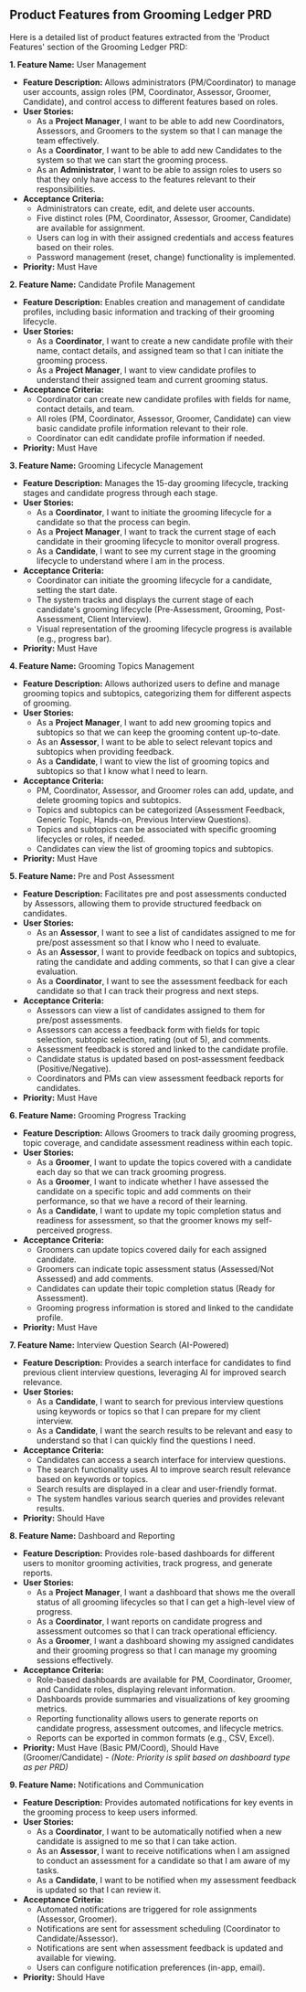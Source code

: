 ## Product Features from Grooming Ledger PRD

Here is a detailed list of product features extracted from the 'Product Features' section of the Grooming Ledger PRD:

**1. Feature Name:** User Management

- **Feature Description:** Allows administrators (PM/Coordinator) to manage user accounts, assign roles (PM, Coordinator, Assessor, Groomer, Candidate), and control access to different features based on roles.
- **User Stories:**
  - As a **Project Manager**, I want to be able to add new Coordinators, Assessors, and Groomers to the system so that I can manage the team effectively.
  - As a **Coordinator**, I want to be able to add new Candidates to the system so that we can start the grooming process.
  - As an **Administrator**, I want to be able to assign roles to users so that they only have access to the features relevant to their responsibilities.
- **Acceptance Criteria:**
  - Administrators can create, edit, and delete user accounts.
  - Five distinct roles (PM, Coordinator, Assessor, Groomer, Candidate) are available for assignment.
  - Users can log in with their assigned credentials and access features based on their roles.
  - Password management (reset, change) functionality is implemented.
- **Priority:** Must Have

**2. Feature Name:** Candidate Profile Management

- **Feature Description:** Enables creation and management of candidate profiles, including basic information and tracking of their grooming lifecycle.
- **User Stories:**
  - As a **Coordinator**, I want to create a new candidate profile with their name, contact details, and assigned team so that I can initiate the grooming process.
  - As a **Project Manager**, I want to view candidate profiles to understand their assigned team and current grooming status.
- **Acceptance Criteria:**
  - Coordinator can create new candidate profiles with fields for name, contact details, and team.
  - All roles (PM, Coordinator, Assessor, Groomer, Candidate) can view basic candidate profile information relevant to their role.
  - Coordinator can edit candidate profile information if needed.
- **Priority:** Must Have

**3. Feature Name:** Grooming Lifecycle Management

- **Feature Description:** Manages the 15-day grooming lifecycle, tracking stages and candidate progress through each stage.
- **User Stories:**
  - As a **Coordinator**, I want to initiate the grooming lifecycle for a candidate so that the process can begin.
  - As a **Project Manager**, I want to track the current stage of each candidate in their grooming lifecycle to monitor overall progress.
  - As a **Candidate**, I want to see my current stage in the grooming lifecycle to understand where I am in the process.
- **Acceptance Criteria:**
  - Coordinator can initiate the grooming lifecycle for a candidate, setting the start date.
  - The system tracks and displays the current stage of each candidate's grooming lifecycle (Pre-Assessment, Grooming, Post-Assessment, Client Interview).
  - Visual representation of the grooming lifecycle progress is available (e.g., progress bar).
- **Priority:** Must Have

**4. Feature Name:** Grooming Topics Management

- **Feature Description:** Allows authorized users to define and manage grooming topics and subtopics, categorizing them for different aspects of grooming.
- **User Stories:**
  - As a **Project Manager**, I want to add new grooming topics and subtopics so that we can keep the grooming content up-to-date.
  - As an **Assessor**, I want to be able to select relevant topics and subtopics when providing feedback.
  - As a **Candidate**, I want to view the list of grooming topics and subtopics so that I know what I need to learn.
- **Acceptance Criteria:**
  - PM, Coordinator, Assessor, and Groomer roles can add, update, and delete grooming topics and subtopics.
  - Topics and subtopics can be categorized (Assessment Feedback, Generic Topic, Hands-on, Previous Interview Questions).
  - Topics and subtopics can be associated with specific grooming lifecycles or roles, if needed.
  - Candidates can view the list of grooming topics and subtopics.
- **Priority:** Must Have

**5. Feature Name:** Pre and Post Assessment

- **Feature Description:** Facilitates pre and post assessments conducted by Assessors, allowing them to provide structured feedback on candidates.
- **User Stories:**
  - As an **Assessor**, I want to see a list of candidates assigned to me for pre/post assessment so that I know who I need to evaluate.
  - As an **Assessor**, I want to provide feedback on topics and subtopics, rating the candidate and adding comments, so that I can give a clear evaluation.
  - As a **Coordinator**, I want to see the assessment feedback for each candidate so that I can track their progress and next steps.
- **Acceptance Criteria:**
  - Assessors can view a list of candidates assigned to them for pre/post assessments.
  - Assessors can access a feedback form with fields for topic selection, subtopic selection, rating (out of 5), and comments.
  - Assessment feedback is stored and linked to the candidate profile.
  - Candidate status is updated based on post-assessment feedback (Positive/Negative).
  - Coordinators and PMs can view assessment feedback reports for candidates.
- **Priority:** Must Have

**6. Feature Name:** Grooming Progress Tracking

- **Feature Description:** Allows Groomers to track daily grooming progress, topic coverage, and candidate assessment readiness within each topic.
- **User Stories:**
  - As a **Groomer**, I want to update the topics covered with a candidate each day so that we can track grooming progress.
  - As a **Groomer**, I want to indicate whether I have assessed the candidate on a specific topic and add comments on their performance, so that we have a record of their learning.
  - As a **Candidate**, I want to update my topic completion status and readiness for assessment, so that the groomer knows my self-perceived progress.
- **Acceptance Criteria:**
  - Groomers can update topics covered daily for each assigned candidate.
  - Groomers can indicate topic assessment status (Assessed/Not Assessed) and add comments.
  - Candidates can update their topic completion status (Ready for Assessment).
  - Grooming progress information is stored and linked to the candidate profile.
- **Priority:** Must Have

**7. Feature Name:** Interview Question Search (AI-Powered)

- **Feature Description:** Provides a search interface for candidates to find previous client interview questions, leveraging AI for improved search relevance.
- **User Stories:**
  - As a **Candidate**, I want to search for previous interview questions using keywords or topics so that I can prepare for my client interview.
  - As a **Candidate**, I want the search results to be relevant and easy to understand so that I can quickly find the questions I need.
- **Acceptance Criteria:**
  - Candidates can access a search interface for interview questions.
  - The search functionality uses AI to improve search result relevance based on keywords or topics.
  - Search results are displayed in a clear and user-friendly format.
  - The system handles various search queries and provides relevant results.
- **Priority:** Should Have

**8. Feature Name:** Dashboard and Reporting

- **Feature Description:** Provides role-based dashboards for different users to monitor grooming activities, track progress, and generate reports.
- **User Stories:**
  - As a **Project Manager**, I want a dashboard that shows me the overall status of all grooming lifecycles so that I can get a high-level view of progress.
  - As a **Coordinator**, I want reports on candidate progress and assessment outcomes so that I can track operational efficiency.
  - As a **Groomer**, I want a dashboard showing my assigned candidates and their grooming progress so that I can manage my grooming sessions effectively.
- **Acceptance Criteria:**
  - Role-based dashboards are available for PM, Coordinator, Groomer, and Candidate roles, displaying relevant information.
  - Dashboards provide summaries and visualizations of key grooming metrics.
  - Reporting functionality allows users to generate reports on candidate progress, assessment outcomes, and lifecycle metrics.
  - Reports can be exported in common formats (e.g., CSV, Excel).
- **Priority:** Must Have (Basic PM/Coord), Should Have (Groomer/Candidate) - _(Note: Priority is split based on dashboard type as per PRD)_

**9. Feature Name:** Notifications and Communication

- **Feature Description:** Provides automated notifications for key events in the grooming process to keep users informed.
- **User Stories:**
  - As a **Coordinator**, I want to be automatically notified when a new candidate is assigned to me so that I can take action.
  - As an **Assessor**, I want to receive notifications when I am assigned to conduct an assessment for a candidate so that I am aware of my tasks.
  - As a **Candidate**, I want to be notified when my assessment feedback is updated so that I can review it.
- **Acceptance Criteria:**
  - Automated notifications are triggered for role assignments (Assessor, Groomer).
  - Notifications are sent for assessment scheduling (Coordinator to Candidate/Assessor).
  - Notifications are sent when assessment feedback is updated and available for viewing.
  - Users can configure notification preferences (in-app, email).
- **Priority:** Should Have
